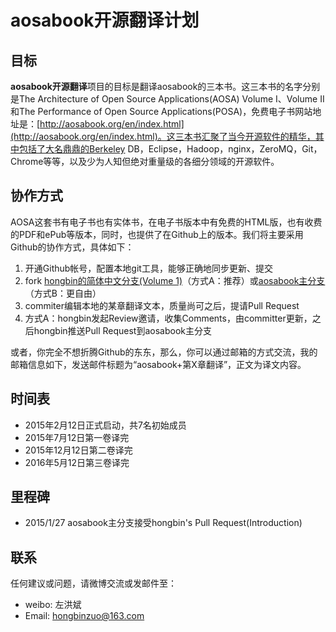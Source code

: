 # aosabook开源翻译计划

## 目标

**aosabook开源翻译**项目的目标是翻译aosabook的三本书。这三本书的名字分别是The Architecture of Open Source Applications(AOSA) Volume I、Volume II和The Performance of Open Source Applications(POSA)，免费电子书网站地址是：[http://aosabook.org/en/index.html](http://aosabook.org/en/index.html)。这三本书汇聚了当今开源软件的精华，其中包括了大名鼎鼎的Berkeley DB，Eclipse，Hadoop，nginx，ZeroMQ，Git，Chrome等等，以及少为人知但绝对重量级的各细分领域的开源软件。

## 协作方式

AOSA这套书有电子书也有实体书，在电子书版本中有免费的HTML版，也有收费的PDF和ePub等版本，同时，也提供了在Github上的版本。我们将主要采用Github的协作方式，具体如下：
1. 开通Github帐号，配置本地git工具，能够正确地同步更新、提交
2. fork [hongbin的简体中文分支(Volume 1)](https://github.com/hongbinzuo/aosabook/tree/zh_cn_trans/v1)（方式A：推荐）或[aosabook主分支](https://github.com/aosabook/aosabook)（方式B：更自由）
3. commiter编辑本地的某章翻译文本，质量尚可之后，提请Pull Request
4. 方式A：hongbin发起Review邀请，收集Comments，由committer更新，之后hongbin推送Pull Request到aosabook主分支

或者，你完全不想折腾Github的东东，那么，你可以通过邮箱的方式交流，我的邮箱信息如下，发送邮件标题为“aosabook+第X章翻译”，正文为译文内容。

## 时间表

 - 2015年2月12日正式启动，共7名初始成员
 - 2015年7月12日第一卷译完
 - 2015年12月12日第二卷译完
 - 2016年5月12日第三卷译完

## 里程碑

 - 2015/1/27 aosabook主分支接受hongbin's Pull Request(Introduction)

## 联系

任何建议或问题，请微博交流或发邮件至：
 - weibo: 左洪斌 
 - Email: hongbinzuo@163.com
